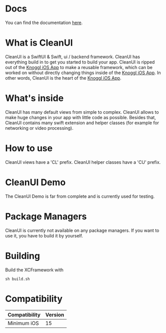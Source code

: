 # Docs
You can find the documentation [here](https://www.knoggl.com/docs/cleanui).

# What is CleanUI
CleanUI is a SwiftUI & Swift, ui / backend framework. CleanUI has everything build in to get you started to build your app. CleanUI is ripped out of the [Knoggl iOS App](https://www.knoggl.com) to make a reusable framework, which can be worked on without directly changing things inside of the [Knoggl iOS App](https://www.knoggl.com). In other words, CleanUI is the heart of the [Knoggl iOS App](https://www.knoggl.com).

# What's inside
CleanUI has many default views from simple to complex. CleanUI allows to make huge changes in your app with little code as possible. Besides that, CleanUI contains many swift extension and helper classes (for example for networking or video processing).

# How to use
CleanUI views have a 'CL' prefix. CleanUI helper classes have a 'CU' prefix.

# CleanUI Demo
The CleanUI Demo is far from complete and is currently used for testing.

# Package Managers
CleanUI is currently not available on any package managers. If you want to use it, you have to build it by yourself.

# Building
Build the XCFramework with

```console
sh build.sh
```

# Compatibility
| Compatibility | Version |
| ------------- | ------- |
| Minimum iOS | 15 |
